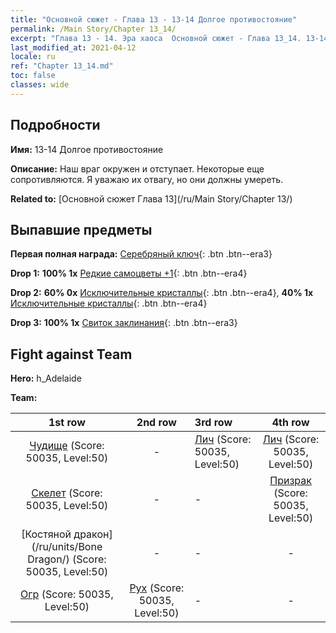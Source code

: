 ```yaml
---
title: "Основной сюжет - Глава 13 - 13-14 Долгое противостояние"
permalink: /Main Story/Chapter 13_14/
excerpt: "Глава 13 - 14. Эра хаоса  Основной сюжет - Глава 13_14. 13-14 Долгое противостояние"
last_modified_at: 2021-04-12
locale: ru
ref: "Chapter 13_14.md"
toc: false
classes: wide
---
```


## Подробности

 **Имя:** 13-14 Долгое противостояние

 **Описание:** Наш враг окружен и отступает. Некоторые еще сопротивляются. Я уважаю их отвагу, но они должны умереть.

 **Related to:** [Основной сюжет Глава 13](/ru/Main Story/Chapter 13/)

## Выпавшие предметы

 **Первая полная награда:** [Серебряный ключ](/ru/Items/con_693/){: .btn .btn--era3}

 **Drop 1:** **100% 1x** [Редкие самоцветы +1](/ru/Items/mat_44/){: .btn .btn--era4}

 **Drop 2:** **60% 0x** [Исключительные кристаллы](/ru/Items/mat_38/){: .btn .btn--era4}, **40% 1x** [Исключительные кристаллы](/ru/Items/mat_38/){: .btn .btn--era4}

 **Drop 3:** **100% 1x** [Свиток заклинания](/ru/Items/con_694/){: .btn .btn--era3}


## Fight against Team
 **Hero:** h_Adelaide

 **Team:**


  | 1st row | 2nd row | 3rd row | 4th row |
  |:----:|:----:|:----|:----:|
  | [Чудище](/ru/units/Behemoth/) (Score: 50035, Level:50)  | - | [Лич](/ru/units/Lich/) (Score: 50035, Level:50)  | [Лич](/ru/units/Lich/) (Score: 50035, Level:50)  |
  | [Скелет](/ru/units/Skeleton/) (Score: 50035, Level:50)  | - | - | [Призрак](/ru/units/Wight/) (Score: 50035, Level:50)  |
  | [Костяной дракон](/ru/units/Bone Dragon/) (Score: 50035, Level:50)  | - | - | - |
  | [Огр](/ru/units/Ogre/) (Score: 50035, Level:50)  | [Рух](/ru/units/Roc/) (Score: 50035, Level:50)  | - | - |


